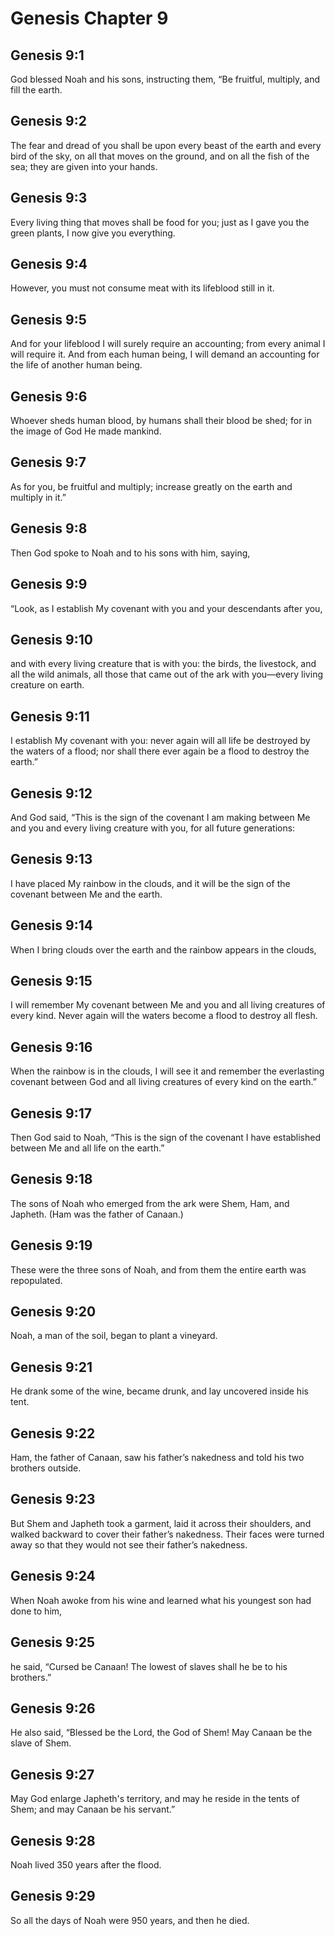 # Genesis Chapter 9

## Genesis 9:1

God blessed Noah and his sons, instructing them, “Be fruitful, multiply, and fill the earth.

## Genesis 9:2

The fear and dread of you shall be upon every beast of the earth and every bird of the sky, on all that moves on the ground, and on all the fish of the sea; they are given into your hands.

## Genesis 9:3

Every living thing that moves shall be food for you; just as I gave you the green plants, I now give you everything.

## Genesis 9:4

However, you must not consume meat with its lifeblood still in it.

## Genesis 9:5

And for your lifeblood I will surely require an accounting; from every animal I will require it. And from each human being, I will demand an accounting for the life of another human being.

## Genesis 9:6

Whoever sheds human blood, by humans shall their blood be shed; for in the image of God He made mankind.

## Genesis 9:7

As for you, be fruitful and multiply; increase greatly on the earth and multiply in it.”

## Genesis 9:8

Then God spoke to Noah and to his sons with him, saying,

## Genesis 9:9

“Look, as I establish My covenant with you and your descendants after you,

## Genesis 9:10

and with every living creature that is with you: the birds, the livestock, and all the wild animals, all those that came out of the ark with you—every living creature on earth.

## Genesis 9:11

I establish My covenant with you: never again will all life be destroyed by the waters of a flood; nor shall there ever again be a flood to destroy the earth.”

## Genesis 9:12

And God said, “This is the sign of the covenant I am making between Me and you and every living creature with you, for all future generations:

## Genesis 9:13

I have placed My rainbow in the clouds, and it will be the sign of the covenant between Me and the earth.

## Genesis 9:14

When I bring clouds over the earth and the rainbow appears in the clouds,

## Genesis 9:15

I will remember My covenant between Me and you and all living creatures of every kind. Never again will the waters become a flood to destroy all flesh.

## Genesis 9:16

When the rainbow is in the clouds, I will see it and remember the everlasting covenant between God and all living creatures of every kind on the earth.”

## Genesis 9:17

Then God said to Noah, “This is the sign of the covenant I have established between Me and all life on the earth.”

## Genesis 9:18

The sons of Noah who emerged from the ark were Shem, Ham, and Japheth. (Ham was the father of Canaan.)

## Genesis 9:19

These were the three sons of Noah, and from them the entire earth was repopulated.

## Genesis 9:20

Noah, a man of the soil, began to plant a vineyard.

## Genesis 9:21

He drank some of the wine, became drunk, and lay uncovered inside his tent.

## Genesis 9:22

Ham, the father of Canaan, saw his father’s nakedness and told his two brothers outside.

## Genesis 9:23

But Shem and Japheth took a garment, laid it across their shoulders, and walked backward to cover their father’s nakedness. Their faces were turned away so that they would not see their father’s nakedness.

## Genesis 9:24

When Noah awoke from his wine and learned what his youngest son had done to him,

## Genesis 9:25

he said, “Cursed be Canaan! The lowest of slaves shall he be to his brothers.”

## Genesis 9:26

He also said, “Blessed be the Lord, the God of Shem! May Canaan be the slave of Shem.

## Genesis 9:27

May God enlarge Japheth's territory, and may he reside in the tents of Shem; and may Canaan be his servant.”

## Genesis 9:28

Noah lived 350 years after the flood.

## Genesis 9:29

So all the days of Noah were 950 years, and then he died.
